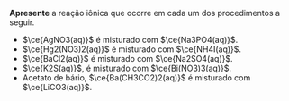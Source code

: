 **Apresente** a reação iônica que ocorre em cada um dos procedimentos a seguir.

- $\ce{AgNO3(aq)}$ é misturado com $\ce{Na3PO4(aq)}$.
- $\ce{Hg2(NO3)2(aq)}$ é misturado com $\ce{NH4I(aq)}$.
- $\ce{BaCl2(aq)}$ é misturado com $\ce{Na2SO4(aq)}$.
- $\ce{K2S(aq)}$, é misturado com $\ce{Bi(NO3)3(aq)}$.
- Acetato de bário, $\ce{Ba(CH3CO2)2(aq)}$ é misturado com $\ce{LiCO3(aq)}$.
